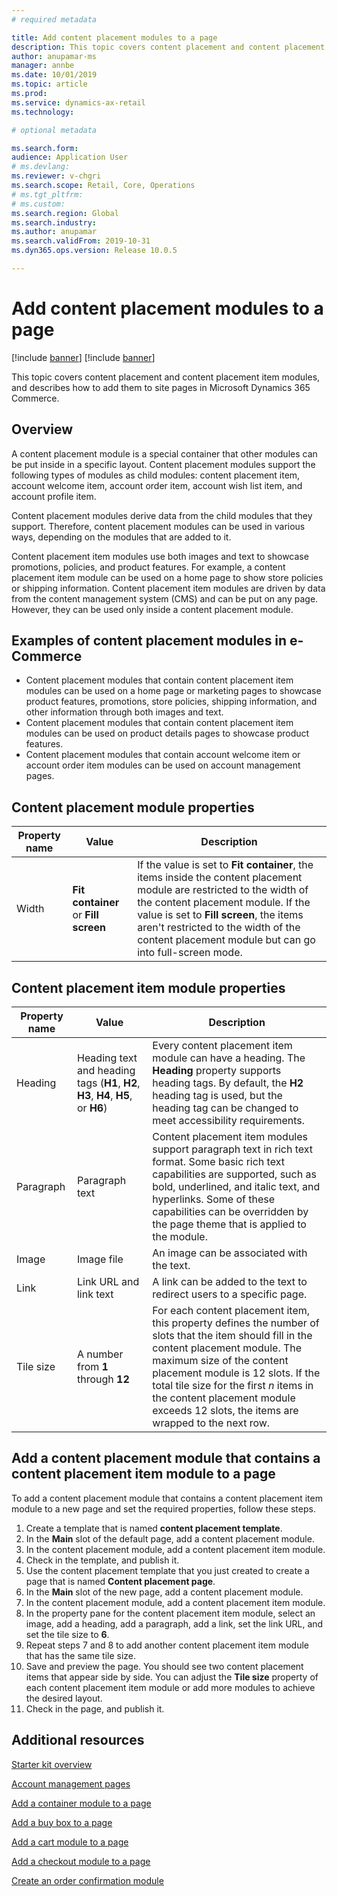 ```yaml
---
# required metadata

title: Add content placement modules to a page
description: This topic covers content placement and content placement item modules, and describes how to add them to site pages in Microsoft Dynamics 365 Commerce.
author: anupamar-ms
manager: annbe
ms.date: 10/01/2019
ms.topic: article
ms.prod: 
ms.service: dynamics-ax-retail
ms.technology: 

# optional metadata

ms.search.form:  
audience: Application User
# ms.devlang: 
ms.reviewer: v-chgri
ms.search.scope: Retail, Core, Operations
# ms.tgt_pltfrm: 
# ms.custom: 
ms.search.region: Global
ms.search.industry: 
ms.author: anupamar
ms.search.validFrom: 2019-10-31
ms.dyn365.ops.version: Release 10.0.5

---
```

# Add content placement modules to a page

[!include [banner](includes/preview-banner.md)]
[!include [banner](includes/banner.md)]

This topic covers content placement and content placement item modules, and describes how to add them to site pages in Microsoft Dynamics 365 Commerce.

## Overview

A content placement module is a special container that other modules can be put inside in a specific layout. Content placement modules support the following types of modules as child modules: content placement item, account welcome item, account order item, account wish list item, and account profile item.

Content placement modules derive data from the child modules that they support. Therefore, content placement modules can be used in various ways, depending on the modules that are added to it.

Content placement item modules use both images and text to showcase promotions, policies, and product features. For example, a content placement item module can be used on a home page to show store policies or shipping information. Content placement item modules are driven by data from the content management system (CMS) and can be put on any page. However, they can be used only inside a content placement module.

## Examples of content placement modules in e-Commerce

* Content placement modules that contain content placement item modules can be used on a home page or marketing pages to showcase product features, promotions, store policies, shipping information, and other information through both images and text.
* Content placement modules that contain content placement item modules can be used on product details pages to showcase product features.
* Content placement modules that contain account welcome item or account order item modules can be used on account management pages.

## Content placement module properties

| Property name | Value | Description |
|---------------|-------|-------------|
| Width         | **Fit container** or **Fill screen** | If the value is set to **Fit container**, the items inside the content placement module are restricted to the width of the content placement module. If the value is set to **Fill screen**, the items aren't restricted to the width of the content placement module but can go into full-screen mode. |

## Content placement item module properties

| Property name | Value | Description |
|---------------|-------|-------------|
| Heading       | Heading text and heading tags (**H1**, **H2**, **H3**, **H4**, **H5**, or **H6**) | Every content placement item module can have a heading. The **Heading** property supports heading tags. By default, the **H2** heading tag is used, but the heading tag can be changed to meet accessibility requirements. |
| Paragraph     | Paragraph text | Content placement item modules support paragraph text in rich text format. Some basic rich text capabilities are supported, such as bold, underlined, and italic text, and hyperlinks. Some of these capabilities can be overridden by the page theme that is applied to the module. |
| Image         | Image file | An image can be associated with the text. |
| Link          | Link URL and link text | A link can be added to the text to redirect users to a specific page. |
| Tile size     | A number from **1** through **12** | For each content placement item, this property defines the number of slots that the item should fill in the content placement module. The maximum size of the content placement module is 12 slots. If the total tile size for the first *n* items in the content placement module exceeds 12 slots, the items are wrapped to the next row. |

## Add a content placement module that contains a content placement item module to a page

To add a content placement module that contains a content placement item module to a new page and set the required properties, follow these steps.

1. Create a template that is named **content placement template**.
1. In the **Main** slot of the default page, add a content placement module.
1. In the content placement module, add a content placement item module.
1. Check in the template, and publish it.
1. Use the content placement template that you just created to create a page that is named **Content placement page**.
1. In the **Main** slot of the new page, add a content placement module.
1. In the content placement module, add a content placement item module.
1. In the property pane for the content placement item module, select an image, add a heading, add a paragraph, add a link, set the link URL, and set the tile size to **6**.
1. Repeat steps 7 and 8 to add another content placement item module that has the same tile size.
1. Save and preview the page. You should see two content placement items that appear side by side. You can adjust the **Tile size** property of each content placement item module or add more modules to achieve the desired layout.
1. Check in the page, and publish it.

## Additional resources

[Starter kit overview](starter-kit-overview.md)

[Account management pages](account-management.md)

[Add a container module to a page](add-container-module.md)

[Add a buy box to a page](add-buy-box.md)

[Add a cart module to a page](add-cart-module.md)

[Add a checkout module to a page](add-checkout-module.md)

[Create an order confirmation module](order-confirmation-module.md)

